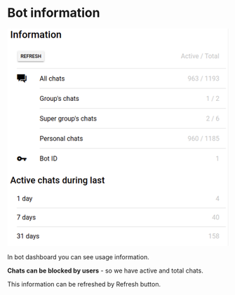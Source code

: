 # Bot information

![](.gitbook/assets/image%20%2820%29.png)

In bot dashboard you can see usage information.



**Chats can be blocked by users** - so we have active and total chats.

This information can be refreshed by Refresh button.

